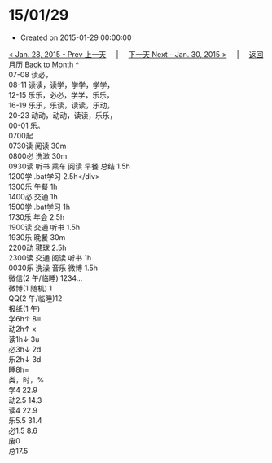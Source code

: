 # 15/01/29

* Created on 2015-01-29 00:00:00

[&lt; Jan. 28, 2015 - Prev 上一天](d28.md)     \|     [下一天 Next - Jan. 30, 2015 &gt;](d30.md)     \|     [返回月历 Back to Month ^](index.md)   
07-08 读必，  
08-11 读读，读学，学学，学学，  
12-15 乐乐，必必，学学，乐乐，  
16-19 乐乐，乐读，读读，乐动，  
20-23 动动，动动，读读，乐乐，  
00-01 乐。  
0700起  
0730读 阅读 30m  
0800必 洗漱 30m  
0930读 听书 乘车 阅读 早餐 总结 1.5h  
1200学 .bat学习 2.5h&lt;/div&gt;  
1300乐 午餐 1h  
1400必 交通 1h  
1500学 .bat学习 1h  
1730乐 年会 2.5h  
1900读 交通 听书 1.5h  
1930乐 晚餐 30m  
2200动 毽球 2.5h  
2300读 交通 阅读 听书 1h  
0030乐 洗澡 音乐 微博 1.5h  
微信\(2 午/临睡\) 1234…  
微博\(1 随机\) 1  
QQ\(2 午/临睡\)12  
报纸\(1 午\)  
学6h↑ 8=  
动2h↑ x  
读1h↓ 3u  
必3h↓ 2d  
乐2h↓ 3d  
睡8h=  
类，时，%  
学4 22.9  
动2.5 14.3  
读4 22.9  
乐5.5 31.4  
必1.5 8.6  
废0  
总17.5

